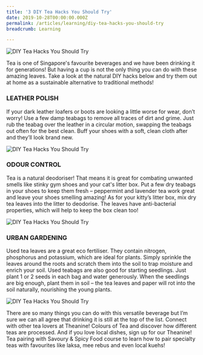 ```yaml
---
title: '3 DIY Tea Hacks You Should Try'
date: 2019-10-28T00:00:00.000Z
permalink: /articles/learning/diy-tea-hacks-you-should-try
breadcrumb: Learning

---
```


![DIY Tea Hacks You Should Try](/images/content-articles/learning/diy-tea-hacks-you-should-try-img1.jpg)

Tea is one of Singapore's favourite beverages and we have been drinking it for generations! But having a cup is not the only thing you can do with these amazing leaves. Take a look at the natural DIY hacks below and try them out at home as a sustainable alternative to traditional methods!

### LEATHER POLISH
If your dark leather loafers or boots are looking a little worse for wear, don’t worry! Use a few damp teabags to remove all traces of dirt and grime. Just rub the teabag over the leather in a circular motion, swapping the teabags out often for the best clean. Buff your shoes with a soft, clean cloth after and they’ll look brand new. 

![DIY Tea Hacks You Should Try](/images/content-articles/learning/diy-tea-hacks-you-should-try-img2.jpg)

### ODOUR CONTROL
Tea is a natural deodoriser! That means it is great for combating unwanted smells like stinky gym shoes and your cat's litter box. Put a few dry teabags in your shoes to keep them fresh – peppermint and lavender tea work great and leave your shoes smelling amazing! As for your kitty’s litter box, mix dry tea leaves into the litter to deodorise. The leaves have anti-bacterial properties, which will help to keep the box clean too!

![DIY Tea Hacks You Should Try](/images/content-articles/learning/diy-tea-hacks-you-should-try-img3.jpg)

### URBAN GARDENING
Used tea leaves are a great eco fertiliser. They contain nitrogen, phosphorus and potassium, which are ideal for plants. Simply sprinkle the leaves around the roots and scratch them into the soil to trap moisture and enrich your soil. Used teabags are also good for starting seedlings. Just plant 1 or 2 seeds in each bag and water generously. When the seedlings are big enough, plant them in soil – the tea leaves and paper will rot into the soil naturally, nourishing the young plants. 

![DIY Tea Hacks You Should Try](/images/content-articles/learning/diy-tea-hacks-you-should-try-img4.jpg)

There are so many things you can do with this versatile beverage but I’m sure we can all agree that drinking it is still at the top of the list. Connect with other tea lovers at Theanine! Colours of Tea and discover how different teas are processed. And if you love local dishes, sign up for our Theanine! Tea pairing with Savoury & Spicy Food course to learn how to pair specialty teas with favourites like laksa, mee rebus and even local kuehs!


